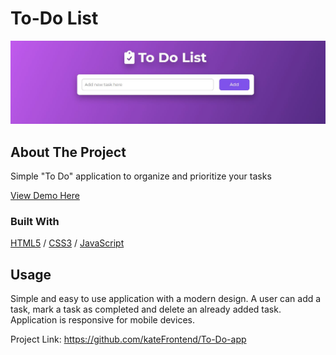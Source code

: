 <div>


  <h1>To-Do List</h1>
  
  <img src="To-Do.JPG" alt="ToDo">
 
</div>

<!-- ABOUT THE PROJECT -->
## About The Project
Simple "To Do" application to organize and prioritize your tasks

  <p>
    <a href="https://app-todo-visual.glitch.me">View Demo Here</a>
  </p>




### Built With

[HTML5](https://www.w3schools.com/html/) / [CSS3](https://www.w3schools.com/css/) / [JavaScript](https://www.w3schools.com/js/)
 



<!-- USAGE EXAMPLES -->
## Usage
Simple and easy to use application with a modern design. 
A user can add a task, mark a task as completed and delete an already added task. 
Application is responsive for mobile devices.





Project Link: https://github.com/kateFrontend/To-Do-app



